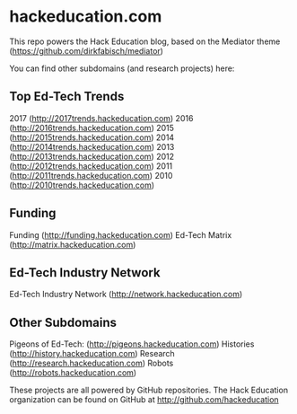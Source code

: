 hackeducation.com
========

This repo powers the Hack Education blog, based on the Mediator theme (https://github.com/dirkfabisch/mediator)

You can find other subdomains (and research projects) here:

## Top Ed-Tech Trends

2017 (http://2017trends.hackeducation.com)
2016 (http://2016trends.hackeducation.com)
2015 (http://2015trends.hackeducation.com)
2014 (http://2014trends.hackeducation.com)
2013 (http://2013trends.hackeducation.com)
2012 (http://2012trends.hackeducation.com)
2011 (http://2011trends.hackeducation.com)
2010 (http://2010trends.hackeducation.com)

## Funding

Funding (http://funding.hackeducation.com)
Ed-Tech Matrix (http://matrix.hackeducation.com)

## Ed-Tech Industry Network

Ed-Tech Industry Network (http://network.hackeducation.com)

## Other Subdomains

Pigeons of Ed-Tech: (http://pigeons.hackeducation.com)
Histories (http://history.hackeducation.com)
Research (http://research.hackeducation.com)
Robots (http://robots.hackeducation.com)

These projects are all powered by GitHub repositories. The Hack Education organization can be found on GitHub at http://github.com/hackeducation




